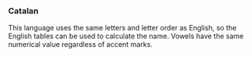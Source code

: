 ### <span id="anchor-23"></span>Catalan

This language uses the same letters and letter order as English, so the
English tables can be used to calculate the name. Vowels have the same
numerical value regardless of accent marks. 
